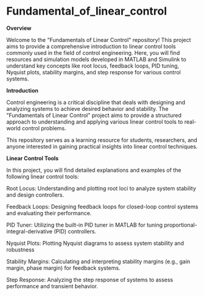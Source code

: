 # Fundamental_of_linear_control
**Overview**

Welcome to the "Fundamentals of Linear Control" repository! This project aims to provide a comprehensive introduction to linear control tools commonly used in the field of control engineering. Here, you will find resources and simulation models developed in MATLAB and Simulink to understand key concepts like root locus, feedback loops, PID tuning, Nyquist plots, stability margins, and step response for various control systems.

**Introduction**

Control engineering is a critical discipline that deals with designing and analyzing systems to achieve desired behavior and stability. The "Fundamentals of Linear Control" project aims to provide a structured approach to understanding and applying various linear control tools to real-world control problems.

This repository serves as a learning resource for students, researchers, and anyone interested in gaining practical insights into linear control techniques.

**Linear Control Tools**

In this project, you will find detailed explanations and examples of the following linear control tools:

Root Locus: Understanding and plotting root loci to analyze system stability and design controllers.

Feedback Loops: Designing feedback loops for closed-loop control systems and evaluating their performance.

PID Tuner: Utilizing the built-in PID tuner in MATLAB for tuning proportional-integral-derivative (PID) controllers.

Nyquist Plots: Plotting Nyquist diagrams to assess system stability and robustness

Stability Margins: Calculating and interpreting stability margins (e.g., gain margin, phase margin) for feedback systems.

Step Response: Analyzing the step response of systems to assess performance and transient behavior.
